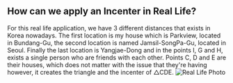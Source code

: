 <html>
<body>
<h2> How can we apply an Incenter in Real Life? </h2>
<p> For this real life application, we have 3 different distances that exists in Korea nowadays. The first location is my house which is Parkview, located in Bundang-Gu, the second location is named Jamsil-SongPa-Gu, located in Seoul. Finally the last location is Yangjae-Dong and in the points I, G and H, exists a single person who are friends with each other. Points C, D and E are their houses, which does not matter with the issue that they're having however, it creates the triangle and the incenter of △CDE.
<img src="porjectfolder/file:///Users/DongJae1/Desktop/screenshotreal.jpg" alt="Real Life Photo" />
</body>
</html>
